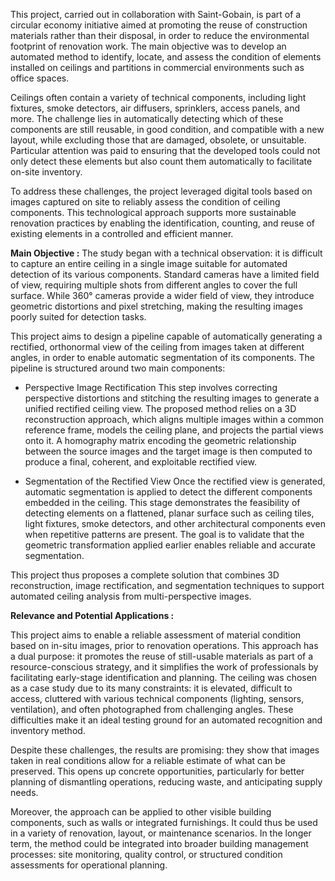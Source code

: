This project, carried out in collaboration with Saint-Gobain, is part of a circular economy initiative aimed at promoting the reuse of construction materials rather than their disposal, in order to reduce the environmental footprint of renovation work. The main objective was to develop an automated method to identify, locate, and assess the condition of elements installed on ceilings and partitions in commercial environments such as office spaces.

Ceilings often contain a variety of technical components, including light fixtures, smoke detectors, air diffusers, sprinklers, access panels, and more. The challenge lies in automatically detecting which of these components are still reusable, in good condition, and compatible with a new layout, while excluding those that are damaged, obsolete, or unsuitable. Particular attention was paid to ensuring that the developed tools could not only detect these elements but also count them automatically to facilitate on-site inventory.

To address these challenges, the project leveraged digital tools based on images captured on site to reliably assess the condition of ceiling components. This technological approach supports more sustainable renovation practices by enabling the identification, counting, and reuse of existing elements in a controlled and efficient manner.

**Main Objective :**
The study began with a technical observation: it is difficult to capture an entire ceiling in a single image suitable for automated detection of its various components. Standard cameras have a limited field of view, requiring multiple shots from different angles to cover the full surface. While 360° cameras provide a wider field of view, they introduce geometric distortions and pixel stretching, making the resulting images poorly suited for detection tasks.

This project aims to design a pipeline capable of automatically generating a rectified, orthonormal view of the ceiling from images taken at different angles, in order to enable automatic segmentation of its components. The pipeline is structured around two main components:

  - Perspective Image Rectification
This step involves correcting perspective distortions and stitching the resulting images to generate a unified rectified ceiling view. The proposed method relies on a 3D reconstruction approach, which aligns multiple images within a common reference frame, models the ceiling plane, and projects the partial views onto it. A homography matrix encoding the geometric relationship between the source images and the target image is then computed to produce a final, coherent, and exploitable rectified view.

  - Segmentation of the Rectified View
Once the rectified view is generated, automatic segmentation is applied to detect the different components embedded in the ceiling. This stage demonstrates the feasibility of detecting elements on a flattened, planar surface such as ceiling tiles, light fixtures, smoke detectors, and other architectural components even when repetitive patterns are present. The goal is to validate that the geometric transformation applied earlier enables reliable and accurate segmentation.

This project thus proposes a complete solution that combines 3D reconstruction, image rectification, and segmentation techniques to support automated ceiling analysis from multi-perspective images.


**Relevance and Potential Applications :**

This project aims to enable a reliable assessment of material condition based on in-situ images, prior to renovation operations. This approach has a dual purpose: it promotes the reuse of still-usable materials as part of a resource-conscious strategy, and it simplifies the work of professionals by facilitating early-stage identification and planning. The ceiling was chosen as a case study due to its many constraints: it is elevated, difficult to access, cluttered with various technical components (lighting, sensors, ventilation), and often photographed from challenging angles. These difficulties make it an ideal testing ground for an automated recognition and inventory method.

Despite these challenges, the results are promising: they show that images taken in real conditions allow for a reliable estimate of what can be preserved. This opens up concrete opportunities, particularly for better planning of dismantling operations, reducing waste, and anticipating supply needs.

Moreover, the approach can be applied to other visible building components, such as walls or integrated furnishings. It could thus be used in a variety of renovation, layout, or maintenance scenarios. In the longer term, the method could be integrated into broader building management processes: site monitoring, quality control, or structured condition assessments for operational planning.
